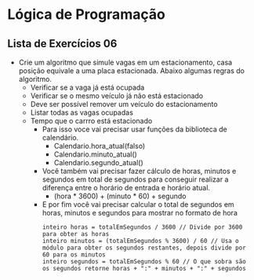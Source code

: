 # Lógica de Programação
## Lista de Exercícios 06

* Crie um algoritmo que simule vagas em um estacionamento, casa posição equivale a uma placa estacionada. Abaixo algumas regras do algoritmo.
    * Verificar se a vaga já está ocupada
    * Verificar se o mesmo veículo já não está estacionado
    * Deve ser possível remover um veículo do estacionamento
    * Listar todas as vagas ocupadas
    * Tempo que o carrro está estacionado
        * Para isso voce vai precisar usar funções da biblioteca de calendário.
            * Calendario.hora_atual(falso)
            * Calendario.minuto_atual()
            * Calendario.segundo_atual()
        * Você também vai precisar fazer cálculo de horas, minutos e segundos em total de segundos para conseguir realizar a diferença entre o horário de entrada e horário atual.
            - (hora * 3600) + (minuto * 60) + segundo
        * E por fim você vai precisar calcular o total de segundos em horas, minutos e segundos para mostrar no formato de hora
            ```portugol
            inteiro horas = totalEmSegundos / 3600 // Divide por 3600 para obter as horas
	   	    inteiro minutos = (totalEmSegundos % 3600) / 60 // Usa o módulo para obter os segundos restantes, depois divide por 60 para os minutos
		    inteiro segundos = totalEmSegundos % 60 // O que sobra são os segundos retorne horas + ":" + minutos + ":" + segundos     
            ```
